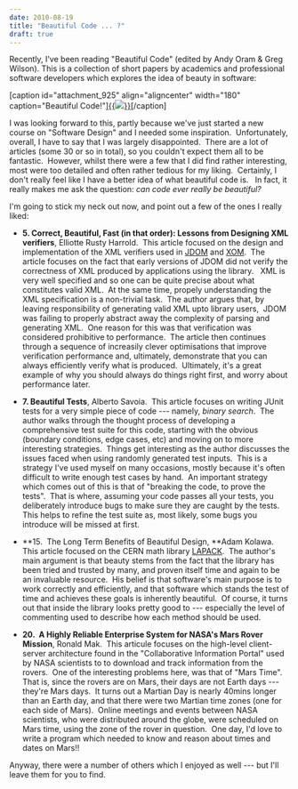 ```yaml
---
date: 2010-08-19
title: "Beautiful Code ... ?"
draft: true
---
```


Recently, I've been reading "Beautiful Code" (edited by Andy Oram & Greg Wilson). This is a collection of short papers by academics and professional  software developers which explores the idea of beauty in software:




[caption id="attachment_925" align="aligncenter" width="180" caption="Beautiful Code!"][{{<img class="text-center" src="http://whiley.org/wp-content/uploads/2010/08/cover_beautifulCode.jpg">}}](http://www.amazon.com/Beautiful-Code-Leading-Programmers-Practice/dp/0596510047)[/caption]

I was looking forward to this, partly because we've just started a new course on "Software Design" and I needed some inspiration.  Unfortunately, overall, I have to say that I was largely disappointed.  There are a lot of articles (some 30 or so in total), so you couldn't expect them all to be fantastic.  However, whilst there were a few that I did find rather interesting, most were too detailed and often rather tedious for my liking.  Certainly, I don't really feel like I have a better idea of what beautiful code is.   In fact, it really makes me ask the question: *can code ever really be beautiful?*

I'm going to stick my neck out now, and point out a few of the ones I really liked:
   * **5. Correct, Beautiful, Fast (in that order): Lessons from Designing XML verifiers**, Elliotte Rusty Harrold.  This article focused on the design and implementation of the XML verifiers used in [JDOM](http://www.jdom.org/) and [XOM](http://www.xom.nu/).  The article focuses on the fact that early versions of JDOM did not verify the correctness of XML produced by applications using the library.   XML is very well specified and so one can be quite precise about what constitutes valid XML.  At the same time, propely understanding the XML specification is a non-trivial task.  The author argues that, by leaving responsibility of generating valid XML upto library users,  JDOM was failing to properly abstract away the complexity of parsing and generating XML.  One reason for this was that verification was considered prohibitive to performance.  The article then continues through a sequence of increasily clever optimisations that improve verification performance and, ultimately, demonstrate that you can always efficiently verify what is produced.  Ultimately, it's a great example of why you should always do things right first, and worry about performance later.

   * **7. Beautiful Tests**, Alberto Savoia.  This article focuses on writing JUnit tests for a very simple piece of code --- namely, *binary search*.  The author walks through the thought process of developing a comprehensive test suite for this code, starting with the obvious (boundary conditions, edge cases, etc) and moving on to more interesting strategies.  Things get interesting as the author discusses the issues faced when using randomly generated test inputs.  This is a strategy I've used myself on many occasions, mostly because it's often difficult to write enough test cases by hand.  An important strategy which comes out of this is that of "breaking the code, to prove the tests".  That is where, assuming your code passes all your tests, you deliberately introduce bugs to make sure they are caught by the tests.  This helps to refine the test suite as, most likely, some bugs you introduce will be missed at first.

   * **15.  The Long Term Benefits of Beautiful Design, **Adam Kolawa.  This article focused on the CERN math library [LAPACK](http://wikipedia.org/wiki/LAPACK).  The author's main argument is that beauty stems from the fact that the library has been tried and trusted by many, and proven itself time and again to be an invaluable resource.  His belief is that software's main purpose is to work correctly and efficiently, and that software which stands the test of time and achieves these goals is inherently beautiful.  Of course, it turns out that inside the library looks pretty good to --- especially the level of commenting used to describe how each method should be used.

   * **20.  A Highly Reliable Enterprise System for NASA's Mars Rover Mission**, Ronald Mak.  This articule focuses on the high-level client-server architecture found in the "Collaborative Information Portal" used by NASA scientists to to download and track information from the rovers.  One of the interesting problems here, was that of "Mars Time".  That is, since the rovers are on Mars, their days are not Earth days --- they're Mars days.  It turns out a Martian Day is nearly 40mins longer than an Earth day, and that there were two Martian time zones (one for each side of Mars).  Online meetings and events between NASA scientists, who were distributed around the globe, were scheduled on Mars time, using the zone of the rover in question.  One day, I'd love to write a program which needed to know and reason about times and dates on Mars!!


Anyway, there were a number of others which I enjoyed as well --- but I'll leave them for you to find.